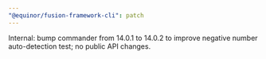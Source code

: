 ```yaml
---
"@equinor/fusion-framework-cli": patch
---
```


Internal: bump commander from 14.0.1 to 14.0.2 to improve negative number auto-detection test; no public API changes.